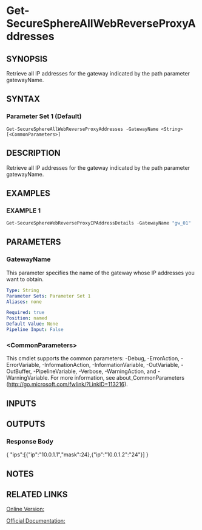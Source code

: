 ﻿# Get-SecureSphereAllWebReverseProxyAddresses

## SYNOPSIS
Retrieve all IP addresses for the gateway indicated by the path parameter gatewayName.

## SYNTAX

### Parameter Set 1 (Default)
```
Get-SecureSphereAllWebReverseProxyAddresses -GatewayName <String> [<CommonParameters>]
```

## DESCRIPTION
Retrieve all IP addresses for the gateway indicated by the path parameter gatewayName.

## EXAMPLES

### EXAMPLE 1

```powershell
Get-SecureSphereWebReverseProxyIPAddressDetails -GatewayName "gw_01"
```

## PARAMETERS

### GatewayName
This parameter specifies the name of the gateway whose IP addresses you want to obtain.

```yaml
Type: String
Parameter Sets: Parameter Set 1
Aliases: none

Required: true
Position: named
Default Value: None
Pipeline Input: False
```

### \<CommonParameters\>
This cmdlet supports the common parameters: -Debug, -ErrorAction, -ErrorVariable, -InformationAction, -InformationVariable, -OutVariable, -OutBuffer, -PipelineVariable, -Verbose, -WarningAction, and -WarningVariable. For more information, see about_CommonParameters (http://go.microsoft.com/fwlink/?LinkID=113216).

## INPUTS

## OUTPUTS

### Response Body
{
"ips":[{"ip":"10.0.1.1","mask":24},{"ip":"10.0.1.2":"24"}]
}

## NOTES

## RELATED LINKS

[Online Version:](https://github.com/akshinmustafayev/SecureSpherePS/tree/master/Documentation)

[Official Documentation:](https://docs.imperva.com/bundle/v13.6-api-reference-guide/page/66822.htm)



